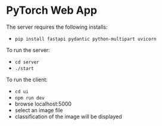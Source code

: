 # PyTorch Web App

The server requires the following installs:

- `pip install fastapi pydantic python-multipart uvicorn`

To run the server:

- `cd server`
- `./start`

To run the client:

- `cd ui`
- `npm run dev`
- browse localhost:5000
- select an image file
- classification of the image will be displayed
